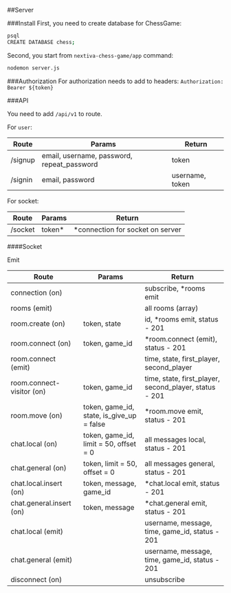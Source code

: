 ##Server 

###Install
First, you need to create database for ChessGame:
```sh
psql
CREATE DATABASE chess;
```

Second, you start from `nextiva-chess-game/app` command:
```sh
nodemon server.js
```



###Authorization
For authorization needs to add to headers:
`Authorization: Bearer ${token}`



###API

You need to add `/api/v1` to route.

For `user`:

Route   | Params                                        | Return
--------|-----------------------------------------------|------------------------
/signup | email, username, password, repeat_password    | token
/signin | email, password                               | username, token


For socket:

Route   | Params                                        | Return
--------|-----------------------------------------------|------------------------
/socket | token*                                        | *connection for socket on server

####Socket

Emit

Route                       | Params                                        | Return
----------------------------|-----------------------------------------------|------------------------
connection (on)             |                                               | subscribe, *rooms emit
rooms (emit)                |                                               | all rooms (array)
room.create (on)            | token, state                                  | id, *rooms emit, status - 201
room.connect (on)           | token, game_id                                | *room.connect (emit), status - 201
room.connect (emit)         |                                               | time, state, first_player, second_player
room.connect-visitor (on)   | token, game_id                                | time, state, first_player, second_player, status - 201
room.move (on)              | token, game_id, state, is_give_up = false     | *room.move emit, status - 201
chat.local (on)             | token, game_id, limit = 50, offset = 0        | all messages local, status - 201
chat.general (on)           | token, limit = 50, offset = 0                 | all messages general, status - 201
chat.local.insert (on)      | token, message, game_id                       | *chat.local emit, status - 201
chat.general.insert (on)    | token, message                                | *chat.general emit, status - 201
chat.local (emit)           |                                               | username, message, time, game_id, status - 201
chat.general (emit)         |                                               | username, message, time, game_id, status - 201
disconnect (on)             |                                               | unsubscribe
